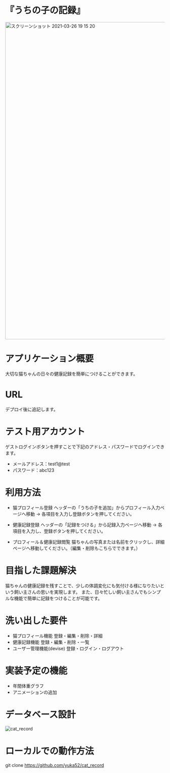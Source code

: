 

#  『うちの子の記録』

<img width="1000" alt="スクリーンショット 2021-03-26 19 15 20" src="https://user-images.githubusercontent.com/78485957/112617042-ca324580-8e67-11eb-85ae-c2f86513db54.png">


# アプリケーション概要


  大切な猫ちゃんの日々の健康記録を簡単につけることができます。



# URL


  デプロイ後に追記します。


# テスト用アカウント


ゲストログインボタンを押すことで下記のアドレス・パスワードでログインできます。
- メールアドレス：test1@test
- パスワード：abc123



# 利用方法


- 猫プロフィール登録
  ヘッダーの「うちの子を追加」からプロフィール入力ページへ移動 → 各項目を入力し登録ボタンを押してください。

- 健康記録登録
  ヘッダーの「記録をつける」から記録入力ページへ移動 → 各項目を入力し、登録ボタンを押してください。

- プロフィール＆健康記録閲覧
  猫ちゃんの写真または名前をクリックし、詳細ページへ移動してください。（編集・削除もこちらでできます。）



# 目指した課題解決


   猫ちゃんの健康記録を残すことで、少しの体調変化にも気付ける様になりたいという飼い主さんの思いを実現します。
   また、日々忙しい飼い主さんでもシンプルな機能で簡単に記録をつけることが可能です。


# 洗い出した要件


 - 猫プロフィール機能
     登録・編集・削除・詳細
 - 健康記録機能
     登録・編集・削除・一覧
 - ユーザー管理機能(devise)
     登録・ログイン・ログアウト


# 実装予定の機能


 - 年間体重グラフ
 - アニメーションの追加


# データベース設計


![cat_record](https://user-images.githubusercontent.com/78485957/112101642-58999380-8bea-11eb-9b91-27f886582143.png)



# ローカルでの動作方法


git clone https://github.com/yuka52/cat_record